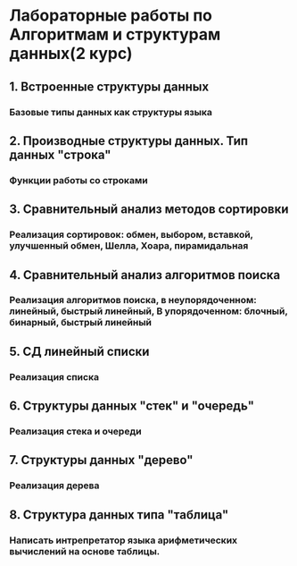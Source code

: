 # Лабораторные работы по Алгоритмам и структурам данных(2 курс)
## 1. Встроенные структуры данных
### Базовые типы данных как структуры языка
## 2. Производные структуры данных. Тип данных "строка"
### Функции работы со строками
## 3. Сравнительный анализ методов сортировки
### Реализация сортировок: обмен, выбором, вставкой, улучшенный обмен, Шелла, Хоара, пирамидальная
## 4. Сравнительный анализ алгоритмов поиска
### Реализация алгоритмов поиска, в неупорядоченном: линейный, быстрый линейный, В упорядоченном: блочный, бинарный, быстрый линейный
## 5. СД линейный списки
### Реализация списка
## 6. Структуры данных "стек" и "очередь"
### Реализация стека и очереди
## 7. Структуры данных "дерево"
### Реализация дерева
## 8. Структура данных типа "таблица"
### Написать интрепретатор языка арифметических вычислений на основе таблицы.
